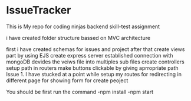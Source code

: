 # IssueTracker
This is My repo for coding ninjas backend skill-test assignment

i have created folder structure bassed on MVC architecture

first i have created schemas for issues and project
after that create views part by using EJS
create express server
established connection with mongoDB
devides the veiws file into multiples sub files
create controllers
setup path in routers
make buttons clickable by giving aprropriate path
Issue 1. I have stucked at a point while setup my routes for redirecting in different page for showing form for create peoject

You should be first run the command -npm install -npm start
